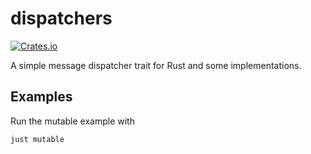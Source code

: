 # dispatchers

[![Crates.io](https://img.shields.io/crates/v/dispatchers.svg)](https://crates.io/crates/dispatchers)

A simple message dispatcher trait for Rust and some implementations.

## Examples

Run the mutable example with

```
just mutable
```
